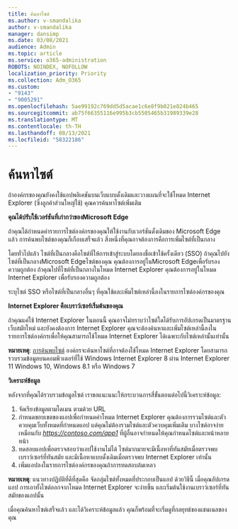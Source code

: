 ```yaml
---
title: ค้นหาไซต์
ms.author: v-smandalika
author: v-smandalika
manager: dansimp
ms.date: 03/08/2021
audience: Admin
ms.topic: article
ms.service: o365-administration
ROBOTS: NOINDEX, NOFOLLOW
localization_priority: Priority
ms.collection: Adm_O365
ms.custom:
- "9143"
- "9005291"
ms.openlocfilehash: 5ae99192c769dd5d5acae1c6e8f9b021e824b465
ms.sourcegitcommit: ab75f66355116e995b3cb5505465b31989339e28
ms.translationtype: MT
ms.contentlocale: th-TH
ms.lasthandoff: 08/13/2021
ms.locfileid: "58322186"
---
```

# <a name="do-site-discovery"></a>ค้นหาไซต์

ถ้าองค์กรของคุณยังคงใช้แอปพลิเคชันบนเว็บแบบดั้งเดิมและวางแผนที่จะใช้โหมด Internet Explorer (ซึ่งลูกค้าส่วนใหญ่ใช้) คุณควรค้นหาไซต์เพิ่มเติม

**คุณได้ปรับใช้เวอร์ชันที่เก่ากว่าของMicrosoft Edge**

ถ้าคุณได้กําหนดค่ารายการไซต์องค์กรของคุณให้ใช้งานกับเวอร์ชันดั้งเดิมของ Microsoft Edge แล้ว การค้นพบไซต์ของคุณก็เกือบเสร็จแล้ว สิ่งหนึ่งที่คุณอาจต้องการคือการเพิ่มไซต์ที่เป็นกลาง

โดยทั่วไปแล้ว ไซต์ที่เป็นกลางคือไซต์ที่ให้การเข้าสู่ระบบโดยลงชื่อเข้าใช้ครั้งเดียว (SSO) ถ้าคุณไปยังไซต์ที่เป็นกลางMicrosoft Edgeไซต์ของคุณ คุณต้องการอยู่ในMicrosoft Edgeเพื่อรับรองความถูกต้อง ถ้าคุณไปที่ไซต์ที่เป็นกลางในโหมด Internet Explorer คุณต้องการอยู่ในโหมด Internet Explorer เพื่อรับรองความถูกต้อง

ระบุไซต์ SSO หรือไซต์ที่เป็นกลางอื่นๆ ที่คุณใช้และเพิ่มไซต์เหล่านี้ลงในรายการไซต์องค์กรของคุณ

**Internet Explorer คือเบราว์เซอร์เริ่มต้นของคุณ**

ถ้าคุณแค่ใช้ Internet Explorer ในตอนนี้ คุณอาจไม่ทราบว่าไซต์ใดได้รับการอัปเกรดเป็นมาตรฐานเว็บสมัยใหม่ และยังคงต้องการ Internet Explorer คุณจะต้องค้นหาและเพิ่มไซต์เหล่านี้ลงในรายการไซต์องค์กรเพื่อให้คุณสามารถใช้โหมด Internet Explorer ได้เฉพาะกับไซต์เหล่านั้นเท่านั้น

**หมายเหตุ**: [การค้นพบไซต์](https://docs.microsoft.com/internet-explorer/ie11-deploy-guide/collect-data-using-enterprise-site-discovery) องค์กรจะค้นหาไซต์ที่อาจต้องใช้โหมด Internet Explorer โดยสามารถรวบรวมข้อมูลบนคอมพิวเตอร์ที่ใช้ Windows Internet Explorer 8 ผ่าน Internet Explorer 11 Windows 10, Windows 8.1 หรือ Windows 7

**วิเคราะห์ข้อมูล**

หลังจากที่คุณได้รวบรวมข้อมูลไซต์ เราขอแนะนนะให้กระบวนการสี่ขั้นตอนต่อไปนี้วิเคราะห์ข้อมูล:
1. จัดเรียงข้อมูลตามโดเมน ตามด้วย URL
2. กําหนดขอบเขตของแอปเพื่อกําหนดค่าโหมด Internet Explorer คุณต้องการรวมไซต์และตัวควบคุมเว็บทั้งหมดที่กําหนดแอป แต่คุณไม่ต้องรวมไซต์และตัวควบคุมเพิ่มเติม บางไซต์อาจง่ายเหมือนกับ *https://contoso.com/app1* ที่ผู้อื่นอาจกําหนดให้คุณกําหนดไซต์และหน้าหลายหน้า
3. ทดสอบแอปเพื่อตรวจสอบว่าแอปใช้งานไม่ได้ ไซต์มากมายจะมีเนื้อหาที่ทันสมัยเมื่อตรวจพบเบราว์เซอร์ที่ทันสมัย และมีเนื้อหาแบบดั้งเดิมเมื่อตรวจพบ Internet Explorer เท่านั้น
4. เพิ่มแอปลงในรายการไซต์องค์กรของคุณถ้าการทดสอบล้มเหลว

**หมายเหตุ**: แนวทางปฏิบัติที่ดีที่สุดคือ จัดกลุ่มไซต์ทั้งหมดที่ประกอบเป็นแอป ด้วยวิธีนี้ เมื่อคุณอัปเกรดแอป การเอาทั้งไซต์ออกจากโหมด Internet Explorer จะง่ายขึ้น และเริ่มต้นใช้งานเบราว์เซอร์ที่ทันสมัยของแอปนั้น

เมื่อคุณค้นหาไซต์เสร็จแล้ว และได้วิเคราะห์ข้อมูลแล้ว คุณก็พร้อมที่จะเริ่มดูที่กลยุทธ์ของแชนเนลของคุณ

